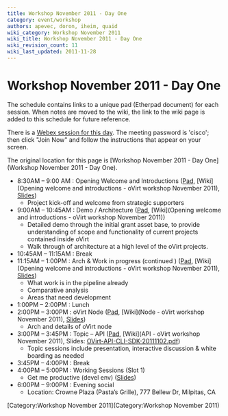```yaml
---
title: Workshop November 2011 - Day One
category: event/workshop
authors: apevec, doron, iheim, quaid
wiki_category: Workshop November 2011
wiki_title: Workshop November 2011 - Day One
wiki_revision_count: 11
wiki_last_updated: 2011-11-28
---
```


# Workshop November 2011 - Day One

The schedule contains links to a unique pad (Etherpad document) for each session. When notes are moved to the wiki, the link to the wiki page is added to this schedule for future reference.

There is a [Webex session for this day](https://cisco.webex.com/cisco/j.php?J=207445903&PW=NZGJkYTY4MTdm). The meeting password is 'cisco'; then click "Join Now" and follow the instructions that appear on your screen.

The original location for this page is [Workshop November 2011 - Day One](Workshop November 2011 - Day One).

*   8:30AM – 9:00 AM : Opening Welcome and Introductions ([Pad](http://etherpad.ubuntu.com/ovirt-workshop-opening-welcome-and-introductions-20111101), [Wiki](Opening welcome and introductions - oVirt workshop November 2011), [Slides](http://www.ovirt.org/wp-content/uploads/2011/09/Ovirt-WorkShop-Invitation.pdf))
    -   Project kick-off and welcome from strategic supporters
*   9:00AM – 10:45AM : Demo / Architecture ([Pad](http://etherpad.ubuntu.com/demo-architecture-ovirt-workshop-20111101), [Wiki](Opening welcome and introductions - oVirt workshop November 2011))
    -   Detailed demo through the initial grant asset base, to provide understanding of scope and functionality of current projects contained inside oVirt
    -   Walk through of architecture at a high level of the oVirt projects.
*   10:45AM – 11:15AM : Break
*   11:15AM – 1:00PM : Arch & Work in progress (continued ) ([Pad](http://etherpad.ubuntu.com/demo-architecture-ovirt-workshop-20111101), [Wiki](Opening welcome and introductions - oVirt workshop November 2011), [Slides](http://www.ovirt.org/w/images/b/be/Ovirt-arch-iheim.pdf))
    -   What work is in the pipeline already
    -   Comparative analysis
    -   Areas that need development
*   1:00PM – 2:00PM : Lunch
*   2:00PM – 3:00PM : oVirt Node ([Pad](http://etherpad.ubuntu.com/node-ovirt-workshop-20111101), [Wiki](Node - oVirt workshop November 2011), [Slides](http://www.ovirt.org/wp-content/uploads/2011/11/ovirt-node.pdf))
    -   Arch and details of oVirt node
*   3:00PM – 3:45PM : Topic – API ([Pad](http://etherpad.ubuntu.com/api-ovirt-workshop-20111101), [Wiki](API - oVirt workshop November 2011), Slides: [OVirt-API-CLI-SDK-20111102.pdf](OVirt-API-CLI-SDK-20111102.pdf "fig:OVirt-API-CLI-SDK-20111102.pdf"))
    -   Topic sessions include presentation, interactive discussion & white boarding as needed
*   3:45PM – 4:00PM : Break
*   4:00PM – 5:00PM : Working Sessions (Slot 1)
    -   Get me productive (devel env) ([Slides](http://www.ovirt.org/wp-content/uploads/2011/11/ovirt-dev-setup.pdf))
*   6:00PM – 9:00PM : Evening social
    -   Location: Crowne Plaza (Pasta’s Grille), 777 Bellew Dr, Milpitas, CA

[Category:Workshop November 2011](Category:Workshop November 2011)
